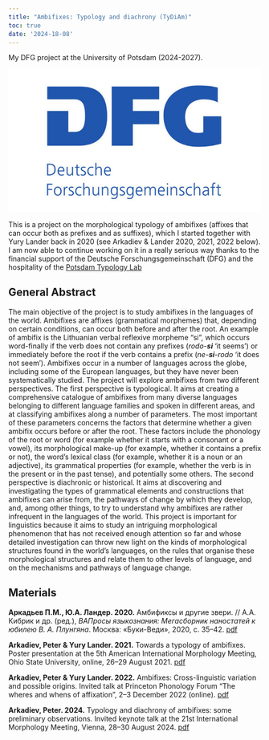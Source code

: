 ```yaml
---
title: "Ambifixes: Typology and diachrony (TyDiAm)"
toc: true
date: '2024-18-08'
---
```


My DFG project at the University of Potsdam (2024-2027).

<!--more-->

![](/static/files/logo-dfg.jpg)

This is a project on the morphological typology of ambifixes (affixes that can occur both as prefixes and as suffixes),
which I started together with Yury Lander back in 2020 (see Arkadiev & Lander 2020, 2021, 2022 below). I am now able to
continue working on it in a really serious way thanks to the financial support of the Deutsche Forschungsgemeinschaft (DFG) 
and the hospitality of the [Potsdam Typology Lab](https://www.uni-potsdam.de/de/slavische-linguistik/posla-typology-lab)

## General Abstract

The main objective of the project is to study ambifixes in the languages of the world. Ambifixes are affixes 
(grammatical morphemes) that, depending on certain conditions, can occur both before and after the root. 
An example of ambifix is the Lithuanian verbal reflexive morpheme “si”, which occurs word-finally if the verb 
does not contain any prefixes (*rodo-**si*** ‘it seems’) or immediately before the root if the verb contains 
a prefix (*ne-**si**-rodo* ‘it does not seem’). Ambifixes occur in a number of languages across the globe, 
including some of the European languages, but they have never been systematically studied. The project will 
explore ambifixes from two different perspectives. The first perspective is typological. It aims at creating 
a comprehensive catalogue of ambifixes from many diverse languages belonging to different language families 
and spoken in different areas, and at classifying ambifixes along a number of parameters. The most important 
of these parameters concerns the factors that determine whether a given ambifix occurs before or after the root. 
These factors include the phonology of the root or word (for example whether it starts with a consonant or a vowel), 
its morphological make-up (for example, whether it contains a prefix or not), the word’s lexical class (for example, 
whether it is a noun or an adjective), its grammatical properties (for example, whether the verb is in the present 
or in the past tense), and potentially some others. The second perspective is diachronic or historical. 
It aims at discovering and investigating the types of grammatical elements and constructions that ambifixes 
can arise from, the pathways of change by which they develop, and, among other things, to try to understand 
why ambifixes are rather infrequent in the languages of the world. This project is important for linguistics 
because it aims to study an intriguing morphological phenomenon that has not received enough attention so far 
and whose detailed investigation can throw new light on the kinds of morphological structures found in the 
world’s languages, on the rules that organise these morphological structures and relate them to other 
levels of language, and on the mechanisms and pathways of language change.


## Materials

**Аркадьев П.М., Ю.А. Ландер. 2020.** Амбификсы и другие звери. // А.А. Кибрик и др. (ред.), *ВАПросы языкознания: Мегасборник наностатей к юбилею В. А. Плунгяна*. Москва: «Буки-Веди», 2020, с. 35–42. [pdf](ArkadievLander2020_AmbifixesFestPlu.pdf)

**Arkadiev, Peter & Yury Lander. 2021.** Towards a typology of ambifixes. Poster presentation at the 5th American International Morphology Meeting, Ohio State University, online, 26–29 August 2021. [pdf](ArkadievLander2021_ambifixes_AIMM.pdf)

**Arkadiev, Peter & Yury Lander. 2022.** Ambifixes: Cross-linguistic variation and possible origins. Invited talk at Princeton Phonology Forum “The wheres and whens of affixation”, 2–3 December 2022 (online). [pdf](ArkadievLander2022_ambifixes_pphf.pdf)

**Arkadiev, Peter. 2024.** Typology and diachrony of ambifixes: some preliminary observations. Invited keynote talk at the 21st International Morphology Meeting, Vienna, 28–30 August 2024. [pdf](Arkadiev2024_ambifixes_IMM.pdf)